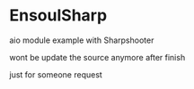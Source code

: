 # EnsoulSharp

aio module example with Sharpshooter

wont be update the source anymore after finish

just for someone request
